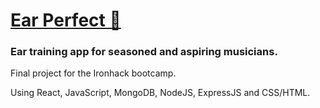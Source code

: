<a href="https://ear-perfect.netlify.app/"><h1>Ear Perfect 🎵</h1></a>

<h3>Ear training app for seasoned and aspiring musicians.</h3>

Final project for the Ironhack bootcamp. 


Using React, JavaScript, MongoDB, NodeJS, ExpressJS and CSS/HTML.


